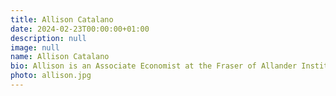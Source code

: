 ```yaml
---
title: Allison Catalano
date: 2024-02-23T00:00:00+01:00
description: null
image: null
name: Allison Catalano
bio: Allison is an Associate Economist at the Fraser of Allander Institute. She specialises in socioeconomic inequality and labour market dynamics.
photo: allison.jpg
---
```

